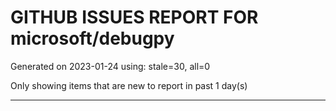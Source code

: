 
# GITHUB ISSUES REPORT FOR microsoft/debugpy


Generated on 2023-01-24 using: stale=30, all=0


Only showing items that are new to report in past 1 day(s)


---
